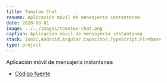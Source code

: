 ```yaml
---
title: Tomatoe Chat
resume: Aplicación móvil de mensajería instantanea
date: 2020-08-01
image: ../../images/tomatoe-chat.png
caption: Aplicación móvil de mensajería instantanea
stack: Ionic,Android,Angular,Capacitor,TypeScript,Firebase
type: project
---
```


Aplicación móvil de mensajería instantanea

- [Código fuente](https://github.com/angelxehg/tomatoe-chat/)
